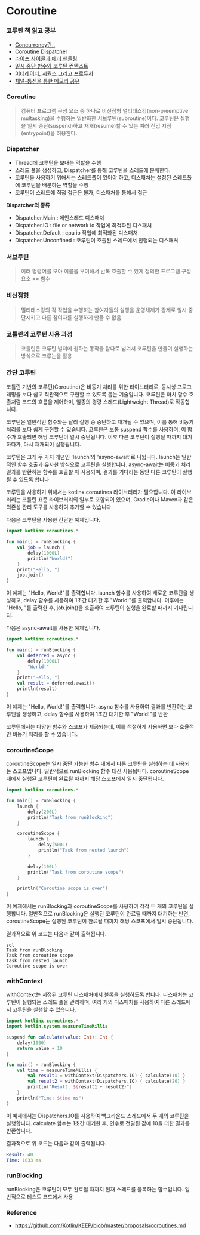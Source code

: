 # Coroutine

### 코루틴 책 읽고 공부
- [Concurrency란..](docs/concurrency_1.md)
- [Coroutine Dispatcher](docs/concurrency_2.md)
- [라이프 사이클과 에러 핸들링](docs/concurrency_3.md)
- [일시 중단 함수와 코루틴 컨텍스트](docs/concurrency_4.md)
- [이터레이터, 시퀀스 그리고 프로듀서](docs/concurrency_5.md)
- [채널-통신을 통한 메모리 공유](docs/concurrency_6.md)


### Coroutine
> 컴퓨터 프로그램 구성 요소 중 하나로 비선점형 멀티태스킹(non-preemptive multasking)을 수행하는 일반화한 서브루틴(subroutine)이다.
> 코루틴은 실행을 일시 중단(suspend)하고 재개(resume)할 수 있는 여러 진입 지점(entrypoint)을 허용한다.

### Dispatcher

- Thread에 코루틴을 보내는 역할을 수행
- 스레드 풀을 생성하고, Dispatcher를 통해 코루틴을 스레드에 분배한다.
- 코루틴을 사용하기 위해서는 스레드풀이 있어야 하고, 디스패처는 설정된 스레드풀에 코루틴을 배분하는 역할을 수행
- 코루틴이 스레드에 직접 접근은 불가, 디스패처를 통해서 접근

**Dispatcher의 종류**

- Dispatcher.Main : 메인스레드 디스패처
- Dispatcher.IO : file or network io 작업에 최적화된 디스패처
- Dispatcher.Default : cpu io 작업에 최적화된 디스패처
- Dispatcher.Unconfined : 코루틴이 호출된 스레드에서 진행되는 디스패처

### 서브루틴
> 여러 명령어를 모아 이름을 부여해서 반복 호출할 수 있게 정의한 프로그램 구성 요소 == 함수

### 비선점형
> 멀티태스킹의 각 작업을 수행하는 참여자들의 실행을 운영체제가 강제로 일시 중단시키고 다른 참여자를 실행하게 만들 수 없음

### 코틀린의 코루틴 사용 과정
> 코틀린은 코루틴 빌더에 원하는 동작을 람다로 넘겨서 코루틴을 만들어 실행하는 방식으로 코루는을 활용

### 간단 코루틴

코틀린 기반의 코루틴(Coroutine)은 비동기 처리를 위한 라이브러리로, 동시성 프로그래밍을 보다 쉽고 직관적으로 구현할 수 있도록 돕는 기술입니다. 코루틴은 마치 함수 호출처럼 코드의 흐름을 제어하며, 일종의 경량 스레드(Lightweight Thread)로 작동합니다.

코루틴은 일반적인 함수와는 달리 실행 중 중단하고 재개될 수 있으며, 이를 통해 비동기 처리를 보다 쉽게 구현할 수 있습니다. 코루틴은 보통 suspend 함수를 사용하며, 이 함수가 호출되면 해당 코루틴이 일시 중단됩니다. 이후 다른 코루틴이 실행될 때까지 대기하다가, 다시 재개되어 실행됩니다.

코루틴은 크게 두 가지 개념인 'launch'와 'async-await'로 나뉩니다. launch는 일반적인 함수 호출과 유사한 방식으로 코루틴을 실행합니다. async-await는 비동기 처리 결과를 반환하는 함수를 호출할 때 사용되며, 결과를 기다리는 동안 다른 코루틴이 실행될 수 있도록 합니다.

코루틴을 사용하기 위해서는 kotlinx.coroutines 라이브러리가 필요합니다. 이 라이브러리는 코틀린 표준 라이브러리의 일부로 포함되어 있으며, Gradle이나 Maven과 같은 의존성 관리 도구를 사용하여 추가할 수 있습니다.

다음은 코루틴을 사용한 간단한 예제입니다.

```kotlin
import kotlinx.coroutines.*

fun main() = runBlocking {
    val job = launch {
        delay(1000L)
        println("World!")
    }
    print("Hello, ")
    job.join()
}
```
이 예제는 "Hello, World!"를 출력합니다. launch 함수를 사용하여 새로운 코루틴을 생성하고, delay 함수를 사용하여 1초간 대기한 후 "World!"를 출력합니다. 이후에는 "Hello, "를 출력한 후, job.join()을 호출하여 코루틴이 실행을 완료할 때까지 기다립니다.

다음은 async-await를 사용한 예제입니다.

```kotlin
import kotlinx.coroutines.*

fun main() = runBlocking {
    val deferred = async {
        delay(1000L)
        "World!"
    }
    print("Hello, ")
    val result = deferred.await()
    println(result)
}
```
이 예제는 "Hello, World!"를 출력합니다. async 함수를 사용하여 결과를 반환하는 코루틴을 생성하고, delay 함수를 사용하여 1초간 대기한 후 "World!"를 반환

코루틴에서는 다양한 함수와 스코프가 제공되는데, 이를 적절하게 사용하면 보다 효율적인 비동기 처리를 할 수 있습니다.

### coroutineScope
coroutineScope는 일시 중단 가능한 함수 내에서 다른 코루틴을 실행하는 데 사용되는 스코프입니다. 일반적으로 runBlocking 함수 대신 사용됩니다. coroutineScope 내에서 실행된 코루틴이 완료될 때까지 해당 스코프에서 일시 중단됩니다.

```kotlin
import kotlinx.coroutines.*

fun main() = runBlocking {
    launch {
        delay(200L)
        println("Task from runBlocking")
    }

    coroutineScope {
        launch {
            delay(500L)
            println("Task from nested launch")
        }

        delay(100L)
        println("Task from coroutine scope") 
    }

    println("Coroutine scope is over") 
}
```
이 예제에서는 runBlocking과 coroutineScope를 사용하여 각각 두 개의 코루틴을 실행합니다. 일반적으로 runBlocking은 실행된 코루틴이 완료될 때까지 대기하는 반면, coroutineScope는 실행된 코루틴이 완료될 때까지 해당 스코프에서 일시 중단됩니다.

결과적으로 위 코드는 다음과 같이 출력됩니다.

```
sql
Task from runBlocking
Task from coroutine scope
Task from nested launch
Coroutine scope is over
```

### withContext
withContext는 지정된 코루틴 디스패처에서 블록을 실행하도록 합니다. 디스패처는 코루틴이 실행되는 스레드 풀을 관리하며, 여러 개의 디스패처를 사용하여 다른 스레드에서 코루틴을 실행할 수 있습니다.

```kotlin
import kotlinx.coroutines.*
import kotlin.system.measureTimeMillis

suspend fun calculate(value: Int): Int {
    delay(1000)
    return value + 10
}

fun main() = runBlocking {
    val time = measureTimeMillis {
        val result1 = withContext(Dispatchers.IO) { calculate(10) }
        val result2 = withContext(Dispatchers.IO) { calculate(20) }
        println("Result: ${result1 + result2}")
    }
    println("Time: $time ms")
}
```
이 예제에서는 Dispatchers.IO를 사용하여 백그라운드 스레드에서 두 개의 코루틴을 실행합니다. calculate 함수는 1초간 대기한 후, 인수로 전달된 값에 10을 더한 결과를 반환합니다.

결과적으로 위 코드는 다음과 같이 출력됩니다.

```yaml
Result: 40
Time: 1033 ms
```

### runBlocking
runBlocking은 코루틴이 모두 완료될 때까지 현재 스레드를 블록하는 함수입니다. 일반적으로 테스트 코드에서 사용

### Reference

- https://github.com/Kotlin/KEEP/blob/master/proposals/coroutines.md
